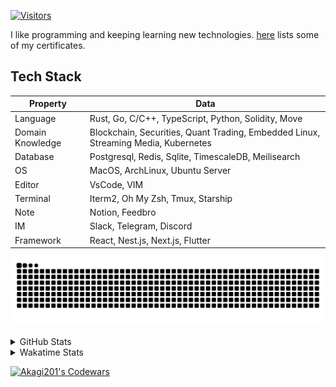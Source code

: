 <!-- markdownlint-disable MD041 MD010 MD033 -->
[![Visitors](https://api.visitorbadge.io/api/daily?path=Akagi201%2FAkagi201&label=Visitors%20Today&countColor=%2337d67a)](https://visitorbadge.io/status?path=Akagi201%2FAkagi201)

I like programming and keeping learning new technologies. [here](https://github.com/Akagi201/blockchain) lists some of my certificates.

## Tech Stack

| Property         	| Data                                                                               	|
|------------------	|------------------------------------------------------------------------------------	|
| Language         	| Rust, Go, C/C++, TypeScript, Python, Solidity, Move                                 |
| Domain Knowledge 	| Blockchain, Securities, Quant Trading, Embedded Linux, Streaming Media, Kubernetes 	|
| Database         	| Postgresql, Redis, Sqlite, TimescaleDB, Meilisearch                                 |
| OS               	| MacOS, ArchLinux, Ubuntu Server                                                     |
| Editor           	| VsCode, VIM                                                                        	|
| Terminal          | Iterm2, Oh My Zsh, Tmux, Starship                                                   |
| Note             	| Notion, Feedbro                                                                    	|
| IM               	| Slack, Telegram, Discord                                                            |
| Framework         | React, Nest.js, Next.js, Flutter                                                   	|

[![github contribution grid snake animation](https://raw.githubusercontent.com/Akagi201/Akagi201/output/github-contribution-grid-snake.svg#gh-light-mode-only)](https://github.com/Akagi201)

<details>
<summary>GitHub Stats</summary>
  <a href="https://github.com/Akagi201"><img alt="Profile Detail" src="https://raw.githubusercontent.com/Akagi201/Akagi201/master/profile-summary-card-output/dracula/0-profile-details.svg" /></a>
  <a href="https://github.com/Akagi201"><img alt="Github Stats" src="https://raw.githubusercontent.com/Akagi201/Akagi201/master/profile-summary-card-output/dracula/3-stats.svg" /></a>
  <a href="https://github.com/Akagi201"><img alt="Lang By Commits" src="https://raw.githubusercontent.com/Akagi201/Akagi201/master/profile-summary-card-output/dracula/2-most-commit-language.svg" /></a>
</details>

<details>
<summary>Wakatime Stats</summary>
<br>

<!--START_SECTION:waka-->

```txt
From: 06 October 2023 - To: 13 October 2023

Total Time: 41 hrs 32 mins

Other        35 hrs 52 mins  █████████████████████▓░░░   86.36 %
sh           1 hr 56 mins    █▒░░░░░░░░░░░░░░░░░░░░░░░   04.69 %
Python       1 hr 37 mins    █░░░░░░░░░░░░░░░░░░░░░░░░   03.92 %
Rust         1 hr 8 mins     ▓░░░░░░░░░░░░░░░░░░░░░░░░   02.74 %
TOML         14 mins         ░░░░░░░░░░░░░░░░░░░░░░░░░   00.59 %
GDScript3    11 mins         ░░░░░░░░░░░░░░░░░░░░░░░░░   00.47 %
Text         8 mins          ░░░░░░░░░░░░░░░░░░░░░░░░░   00.36 %
Markdown     8 mins          ░░░░░░░░░░░░░░░░░░░░░░░░░   00.33 %
Go           7 mins          ░░░░░░░░░░░░░░░░░░░░░░░░░   00.31 %
Solidity     2 mins          ░░░░░░░░░░░░░░░░░░░░░░░░░   00.10 %
```

<!--END_SECTION:waka-->

</details>

<a href="https://www.codewars.com/users/Akagi201"><img alt="Akagi201's Codewars" src="https://www.codewars.com/users/Akagi201/badges/small"></a>
